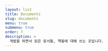 ```yaml
---
layout: list
title: Documents
slug: documents
menu: true
submenu: true
order: 7
description: >
  개발을 하면서 읽은 문서들, 책들에 대해 쓰는 곳입니다.
---
```

